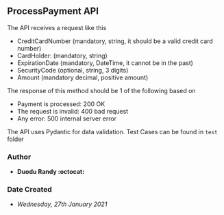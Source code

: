 ## ProcessPayment API
The API receives a request
like this
- CreditCardNumber (mandatory, string, it should be a valid credit card number)
- CardHolder: (mandatory, string)
- ExpirationDate (mandatory, DateTime, it cannot be in the past)
- SecurityCode (optional, string, 3 digits)
- Amount (mandatory decimal, positive amount)

The response of this method should be 1 of the following based on
- Payment is processed: 200 OK
- The request is invalid: 400 bad request
- Any error: 500 internal server error

The API uses Pydantic for data validation.
Test Cases can be found in `test` folder

### Author
* __Duodu Randy :octocat:__

### Date Created
* _Wednesday, 27th January 2021_
